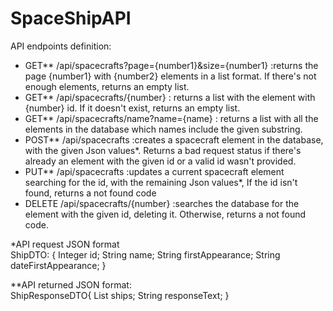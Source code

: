 # SpaceShipAPI

API endpoints definition:
- GET** /api/spacecrafts?page={number1}&size={number1} :returns the page {number1} with {number2} elements in a list format. If there's not enough elements, returns an empty list.
- GET** /api/spacecrafts/{number} : returns a list with the element with {number} id. If it doesn't exist, returns an empty list.
- GET** /api/spacecrafts/name?name={name} : returns a list with all the elements in the database which names include the given substring.
- POST** /api/spacecrafts :creates a spacecraft element in the database, with the given Json values*. Returns a bad request status if there's already an element with the given id or a valid id wasn't provided.
- PUT** /api/spacecrafts :updates a current spacecraft element searching for the id, with the remaining Json values*, If the id isn't found, returns a not found code
- DELETE /api/spacecrafts/{number} :searches the database for the element with the given id, deleting it. Otherwise, returns a not found code.


*API request JSON format<br />
ShipDTO: {
    Integer id;
    String name;
    String firstAppearance;
    String dateFirstAppearance;
}


**API returned JSON format:<br />
ShipResponseDTO{
    List<ShipDTO> ships;
    String responseText;
}

